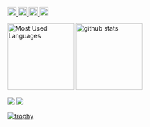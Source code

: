 <p align="left">
  <a href="https://github.com/5C6F2F">
    <img height="20" src="https://img.shields.io/github/followers/5C6F2F?label=follow&logo=github&style=flat" />
  </a>
  <a href="http://twitter.com/__5C6F2F__">
    <img height="20" src="https://img.shields.io/twitter/follow/__5C6F2F__?label=Twitter&logo=twitter&style=flat" />
  </a>
  <a href="http://qiita.com/5C6F2F">
    <img height="20" src="https://qiita-badge.apiapi.app/s/5C6F2F/posts.svg" />
  </a>
  <//qiita.com/5C6F2F">
    <img height="20" src="https://qiita-badge.apiapi.app/s/5C6F2F/contributions.svg" />
  </a>
</p>
<p>
  <img
    alt="Most Used Languages"
    height="150px"
    src="https://github-readme-stats.vercel.app/api/top-langs/?username=5C6F2F&layout=compact&count_private=true&show_icons=true"
  />
  <img
    alt="github stats"
    height="150px"
    src="https://github-readme-stats.vercel.app/api?username=5C6F2F&count_private=true&show_icons=true&show_icons=true"
  />
</p>
<p>
  <a>
    <img src="http://github-profile-summary-cards.vercel.app/api/cards/repos-per-language?username=5C6F2F" />
  </a>
  <a>
    <img src="http://github-profile-summary-cards.vercel.app/api/cards/most-commit-language?username=5C6F2F" />
  </a>
</p>

[![trophy](https://github-profile-trophy.vercel.app/?username=5C6F2F&row=1&column=8)](https://github.com/ryo-ma/github-profile-trophy)
